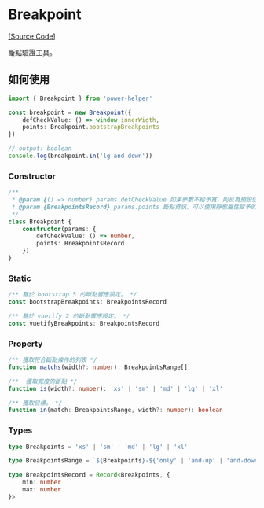 # Breakpoint

[[Source Code]](https://github.com/KHC-ZhiHao/PowerHelper/blob/master/lib/modules/breakpoint.ts)

斷點驗證工具。

## 如何使用

```ts
import { Breakpoint } from 'power-helper'

const breakpoint = new Breakpoint({
    defCheckValue: () => window.innerWidth,
    points: Breakpoint.bootstrapBreakpoints
})

// output: boolean
console.log(breakpoint.in('lg-and-down'))
```

### Constructor

```ts
/**
 * @param {() => number} params.defCheckValue 如果參數不給予寬，則反為預設值
 * @param {BreakpointsRecord} params.points 斷點資訊，可以使用靜態屬性賦予的參數
 */
class Breakpoint {
    constructor(params: {
        defCheckValue: () => number,
        points: BreakpointsRecord
    })
}
```

### Static

```ts
/** 基於 bootstrap 5 的斷點響應設定。 */
const bootstrapBreakpoints: BreakpointsRecord

/** 基於 vuetify 2 的斷點響應設定。 */
const vuetifyBreakpoints: BreakpointsRecord
```

### Property

```ts
/** 獲取符合斷點條件的列表 */
function matchs(width?: number): BreakpointsRange[]

/**  獲取寬度的斷點 */
function is(width?: number): 'xs' | 'sm' | 'md' | 'lg' | 'xl'

/** 獲取目標。 */
function in(match: BreakpointsRange, width?: number): boolean
```

### Types

```ts
type Breakpoints = 'xs' | 'sm' | 'md' | 'lg' | 'xl'

type BreakpointsRange = `${Breakpoints}-${'only' | 'and-up' | 'and-down'}`

type BreakpointsRecord = Record<Breakpoints, {
    min: number
    max: number
}>
```
